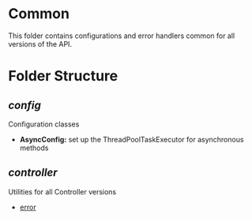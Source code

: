 # Common

This folder contains configurations and error handlers common for all versions of the API.

# Folder Structure

## <em>config</em>

Configuration classes

- <strong>AsyncConfig:</strong> set up the ThreadPoolTaskExecutor for asynchronous methods

## <em>controller</em>

Utilities for all Controller versions

 - [error](./controller/error/readme.md)